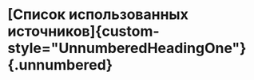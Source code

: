 
<!-- # [Заключение]{custom-style="UnnumberedHeadingOne"} {.unnumbered}

Данный отчёт демонстрирует выполненную работу по построению диаграмм последовательности информационной системы "TaskMaster".

Результатом работы является совершенствование навыков построения диаграмм последовательности при выполнении объектно-ориентированного анализа и моделирования моделированию ИС и формирования соответствующей документации. -->

<!-- Данный документ охватывает большую часть приёмов вёрстки, используемых
сотрудниками научных организаций.

Если вы хотите чего-то, чего нет в данном документе, не унывайте, а:

1. Попробуйте найти ответ на свой вопрос
   в [учебнике по Pandoc](https://pandoc.org/MANUAL.html) или на форумах,
   посвящённых Pandoc.

2. Обратите внимание на пользовательские стили
(`{custom-style="MyCustomStyle"}`), применяемые в данном документе к словам
и абзацам. При необходимости набрать текст каким-то стилем, для которого не
хватает средств Markdown, вы можете создать пользовательский стиль в шаблоне
и использовать его. Также вы можете выполнить для текста, набранного этим стилем,
определённую постобработку: посмотрите на примеры такой постобработки в
`build.ps1`.

3. Воспользуйтесь возможностью вставить в произвольное место своего документа
содержимое `.docx` файла, созданного вручную: `%INCLUDE(myfile.docx)%`.
Сложные таблицы, например, можно вставлять таким образом. При этом не
будет сбита нумерация таблиц --- достаточно перед вставленным файлом
создать в тексте пустую таблицу с заголовком, соответствующим вставленной
таблице. -->

# [Список использованных источников]{custom-style="UnnumberedHeadingOne"} {.unnumbered}

<div id="refs" class="references" custom-style="ReferenceItem">
</div>

<!-- # [ПРИЛОЖЕНИЕ\ А<br>**Заголовок приложения А**]{custom-style="AppendixHeadingOne"} {#sec:app-a label="A"}

Это текст Приложения А. В приложениях тоже можно создавать подразделы,
если очень хочется. Нумероваться, впрочем, подразделы не будут и ссылаться
на них нельзя.

## [Ненумерованный подзаголовок приложения А]{custom-style="UnnumberedHeadingTwo"} {.unnumbered}

Формула в приложении (на неё есть ссылка выше):

$$\mathrm{\Delta}\bar{C}_{20}^\mathrm{(fd)} = \mathrm{Re}\sum_f(A_0\delta k_f H_f) e^{i{\theta_f}}
$$ {#eq:myeqn-a}

| Станция            | Период наблюдений | Нормальных точек | 
|:-------------------|:-----------------:|-----------------:|
| McDonald (США)     | 1970-1985         |  3604            |
| MLRS1 (США)        | 1983-1988         |  631             |
| MLRS2 (США)        | 1988-2013         |  3653            |
| Haleakala (США)    | 1984-1990         |  770             |
| CERGA (Франция)    | 1984-2016         |  12870           |
| Matera (Италия)    | 2003-2013         |  118             |
| Apache Point (США) | 2006-2016         |  2648            |

Table: Таблица в приложении, на которую есть ссылка выше {#tbl:mytable-a} -->
